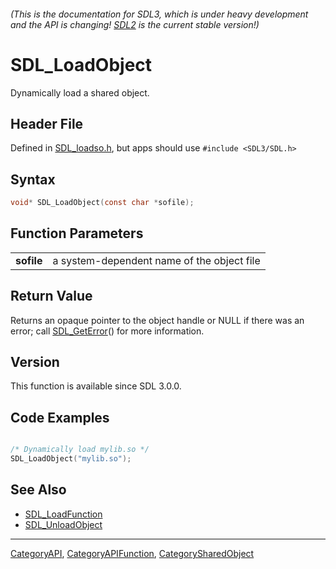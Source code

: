 ###### (This is the documentation for SDL3, which is under heavy development and the API is changing! [SDL2](https://wiki.libsdl.org/SDL2/) is the current stable version!)
# SDL_LoadObject

Dynamically load a shared object.

## Header File

Defined in [SDL_loadso.h](https://github.com/libsdl-org/SDL/blob/main/include/SDL3/SDL_loadso.h), but apps should use `#include <SDL3/SDL.h>`

## Syntax

```c
void* SDL_LoadObject(const char *sofile);

```

## Function Parameters

|                |                                            |
| -------------- | ------------------------------------------ |
| **sofile**     | a system-dependent name of the object file |

## Return Value

Returns an opaque pointer to the object handle or NULL if there was an
error; call [SDL_GetError](SDL_GetError)() for more information.

## Version

This function is available since SDL 3.0.0.

## Code Examples

```c

/* Dynamically load mylib.so */
SDL_LoadObject("mylib.so");
```

## See Also

* [SDL_LoadFunction](SDL_LoadFunction)
* [SDL_UnloadObject](SDL_UnloadObject)

----
[CategoryAPI](CategoryAPI), [CategoryAPIFunction](CategoryAPIFunction), [CategorySharedObject](CategorySharedObject)


